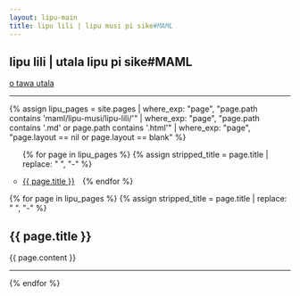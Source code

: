 ```yaml
---
layout: lipu-main
title: lipu lili | lipu musi pi sike#MAML
---
```


<section class="frontmatter container-in-main" markdown="1">


# lipu lili | utala lipu pi sike#MAML

[o tawa utala](/tenpo-ni_tok.html)


<hr>

{% assign lipu_pages = site.pages | where_exp: "page", "page.path contains 'maml/lipu-musi/lipu-lili/'" | where_exp: "page", "page.path contains '.md' or page.path contains '.html'" | where_exp: "page", "page.layout == nil or page.layout == blank" %}


<style>
    .nimi-pi-lipu-lili{
        display: flex;
        flex-wrap: wrap;
        gap: 1em;
        list-style: circle;


    }
</style>

<ul role="list" class="nimi-pi-lipu-lili">
{% for page in lipu_pages %}
    {% assign stripped_title = page.title | replace: " ", "-" %}

  <li><a href="#{{ stripped_title }}">{{ page.title }}</a></li>
{% endfor %}
</ul>






</section>
<section class="content" markdown="1">

{% for page in lipu_pages %}
    {% assign stripped_title = page.title | replace: " ", "-" %}
  <h2 tabindex="-1" id="{{ stripped_title }}">{{ page.title }}</h2>
  {{ page.content }}
  <hr>
{% endfor %}
</section>